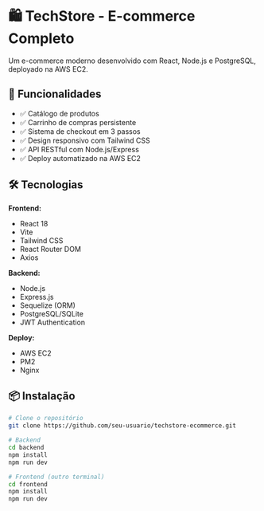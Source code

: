 # 🛍️ TechStore - E-commerce Completo

Um e-commerce moderno desenvolvido com React, Node.js e PostgreSQL, deployado na AWS EC2.

## 🚀 Funcionalidades

- ✅ Catálogo de produtos
- ✅ Carrinho de compras persistente
- ✅ Sistema de checkout em 3 passos
- ✅ Design responsivo com Tailwind CSS
- ✅ API RESTful com Node.js/Express
- ✅ Deploy automatizado na AWS EC2

## 🛠️ Tecnologias

**Frontend:**
- React 18
- Vite
- Tailwind CSS
- React Router DOM
- Axios

**Backend:**
- Node.js
- Express.js
- Sequelize (ORM)
- PostgreSQL/SQLite
- JWT Authentication

**Deploy:**
- AWS EC2
- PM2
- Nginx

## 📦 Instalação

```bash
# Clone o repositório
git clone https://github.com/seu-usuario/techstore-ecommerce.git

# Backend
cd backend
npm install
npm run dev

# Frontend (outro terminal)
cd frontend
npm install
npm run dev
